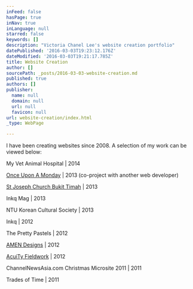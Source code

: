 ```yaml
---
inFeed: false
hasPage: true
inNav: true
inLanguage: null
starred: false
keywords: []
description: "Victoria Chanel Lee's website creation portfolio"
datePublished: '2016-03-03T19:23:12.176Z'
dateModified: '2016-03-03T19:21:17.785Z'
title: Website Creation
author: []
sourcePath: _posts/2016-03-03-website-creation.md
published: true
authors: []
publisher:
  name: null
  domain: null
  url: null
  favicon: null
url: website-creation/index.html
_type: WebPage

---
```

I have been creating websites since 2008\. A selection of my work can be viewed below:

My Vet Animal Hospital | 2014

[Once Upon A Monday][0] | 2013 (co-project with another web developer)

[St Joseph Church Bukit Timah][1] | 2013

Inkq Mag | 2013

NTU Korean Cultural Society | 2013

Inkq | 2012

The Pretty Pastels | 2012

[AMEN Designs][2] | 2012

[AcuiTy Fieldwork][3] | 2012

ChannelNewsAsia.com Christmas Microsite 2011 | 2011

Trades of Time | 2011

[0]: http://www.onceuponamonday.org/
[1]: http://stjoseph-bt.org.sg/
[2]: http://www.amendesigns.com/
[3]: http://acuity-fieldwork.com/